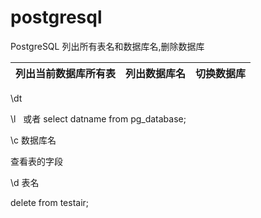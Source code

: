 # postgresql
PostgreSQL 列出所有表名和数据库名,删除数据库

|列出当前数据库所有表| 列出数据库名| 切换数据库 | 
| ---- | ---- | ---- |



\dt



\l   或者 select datname from pg_database;



\c 数据库名

查看表的字段

\d 表名

delete from testair;
